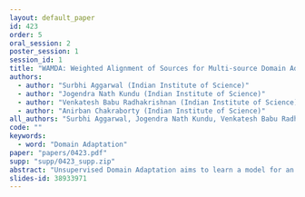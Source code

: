 ```yaml
---
layout: default_paper
id: 423
order: 5
oral_session: 2
poster_session: 1
session_id: 1
title: "WAMDA: Weighted Alignment of Sources for Multi-source Domain Adaptation"
authors:
  - author: "Surbhi Aggarwal (Indian Institute of Science)"
  - author: "Jogendra Nath Kundu (Indian Institute of Science)"
  - author: "Venkatesh Babu Radhakrishnan (Indian Institute of Science)"
  - author: "Anirban Chakraborty (Indian Institute of Science)"
all_authors: "Surbhi Aggarwal, Jogendra Nath Kundu, Venkatesh Babu Radhakrishnan and Anirban Chakraborty"
code: ""
keywords:
  - word: "Domain Adaptation"
paper: "papers/0423.pdf"
supp: "supp/0423_supp.zip"
abstract: "Unsupervised Domain Adaptation aims to learn a model for an unlabelled target domain, given access to a single labelled but differently distributed source domain. However, often multiple labelled sources which share complementary information are present, resulting in the more practical problem of multi-source domain adaptation (MSDA). Recent works in MSDA learn a domain-invariant space from the sources and target. However, they treat each source to be equally relevant to the target and are not sensitive towards the intrinsic statistical similarities amongst domains. In this work, we propose a novel method for MSDA, termed WAMDA, which utilizes the multiple sources based on their relative importance to the target. Our aim is to explore the relevance of each source-target alignment and source-source alignment, and then perform weighted alignment of domains by using the relevance scores. We experimentally validate the performance of our proposed method on multiple datasets, and achieve either state-of-the-art results or competitive performances across all these datasets."
slides-id: 38933971
---
```

